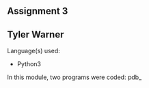 ## Assignment 3

## Tyler Warner

Language(s) used:
- Python3

In this module, two programs were coded: pdb_
